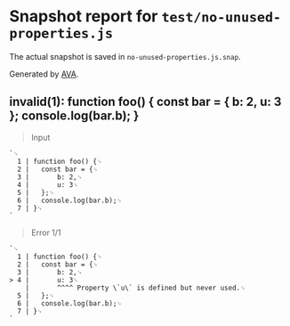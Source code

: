 # Snapshot report for `test/no-unused-properties.js`

The actual snapshot is saved in `no-unused-properties.js.snap`.

Generated by [AVA](https://avajs.dev).

## invalid(1): function foo() { const bar = { b: 2, u: 3 }; console.log(bar.b); }

> Input

    `␊
      1 | function foo() {␊
      2 | 	const bar = {␊
      3 | 		b: 2,␊
      4 | 		u: 3␊
      5 | 	};␊
      6 | 	console.log(bar.b);␊
      7 | }␊
    `

> Error 1/1

    `␊
      1 | function foo() {␊
      2 | 	const bar = {␊
      3 | 		b: 2,␊
    > 4 | 		u: 3␊
        | 		^^^^ Property \`u\` is defined but never used.␊
      5 | 	};␊
      6 | 	console.log(bar.b);␊
      7 | }␊
    `
